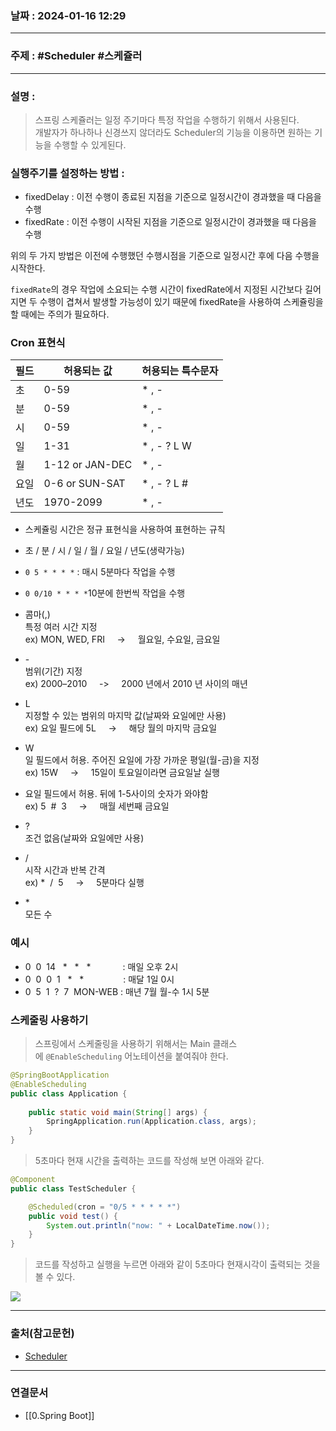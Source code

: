 ### 날짜 : 2024-01-16 12:29

___

### 주제 : #Scheduler #스케쥴러

___

### 설명 : 

> 스프링 스케쥴러는 일정 주기마다 특정 작업을 수행하기 위해서 사용된다.  
> 개발자가 하나하나 신경쓰지 않더라도 Scheduler의 기능을 이용하면 원하는 기능을 수행할 수 있게된다.

### 실행주기를 설정하는 방법 : 

- fixedDelay : 이전 수행이 종료된 지점을 기준으로 일정시간이 경과했을 때 다음을 수행
- fixedRate : 이전 수행이 시작된 지점을 기준으로 일정시간이 경과했을 때 다음을 수행

위의 두 가지 방법은 이전에 수행했던 수행시점을 기준으로 일정시간 후에 다음 수행을 시작한다.  

`fixedRate`의 경우 작업에 소요되는 수행 시간이 fixedRate에서 지정된 시간보다 길어지면 두 수행이 겹쳐서 발생할 가능성이 있기 때문에 fixedRate을 사용하여 스케쥴링을 할 때에는 주의가 필요하다.

### Cron 표현식

| 필드 | 허용되는 값 | 허용되는 특수문자 |
|---|---|---|
| 초 | 0-59 | * , - |
| 분 | 0-59 | * , - |
| 시 | 0-59 | * , - |
| 일 | 1-31 | * , - ? L W |
| 월 | 1-12 or JAN-DEC | * , - |
| 요일 | 0-6 or SUN-SAT | * , - ? L # |
| 년도 | 1970-2099 | * , - |

- 스케쥴링 시간은 정규 표현식을 사용하여 표현하는 규칙
- 초 / 분 / 시 / 일 / 월 / 요일 / 년도(생략가능)
- `0 5 * * * *` : 매시 5분마다 작업을 수행
- `0 0/10 * * * *`10분에 한번씩 작업을 수행
- 콤마(,)  
	특정 여러 시간 지정  
    ex) MON, WED, FRI     ->     월요일, 수요일, 금요일
    
- \-  
    범위(기간) 지정  
    ex) 2000–2010     ->     2000 년에서 2010 년 사이의 매년
    
- L  
    지정할 수 있는 범위의 마지막 값(날짜와 요일에만 사용)  
    ex) 요일 필드에 5L     ->     해당 월의 마지막 금요일
    
- W  
    일 필드에서 허용. 주어진 요일에 가장 가까운 평일(월-금)을 지정  
    ex) 15W     ->     15일이 토요일이라면 금요일날 실행
    
- 요일 필드에서 허용. 뒤에 1-5사이의 숫자가 와야함  
    ex) 5  #  3     ->     매월 세번째 금요일
    
- ?  
    조건 없음(날짜와 요일에만 사용)
    
- /  
    시작 시간과 반복 간격  
    ex) *  /  5     ->     5분마다 실행
    
- \*  
    모든 수
    
### 예시

- 0  0  14   *   *   *             : 매일 오후 2시
- 0  0  0  1   *   *                : 매달 1일 0시
- 0  5  1  ?  7  MON-WEB : 매년 7월 월-수 1시 5분

### 스케줄링 사용하기

> 스프링에서 스케줄링을 사용하기 위해서는 Main 클래스에 `@EnableScheduling` 어노테이션을 붙여줘야 한다.

```java
@SpringBootApplication
@EnableScheduling
public class Application {
	
    public static void main(String[] args) {
    	SpringApplication.run(Application.class, args);
    }
}
```

> 5초마다 현재 시간을 출력하는 코드를 작성해 보면 아래와 같다.

```java
@Component
public class TestScheduler {

	@Scheduled(cron = "0/5 * * * * *")
	public void test() {
		System.out.println("now: " + LocalDateTime.now());
	}
}
```

> 코드를 작성하고 실행을 누르면 아래와 같이 5초마다 현재시각이 출력되는 것을 볼 수 있다.

![](https://velog.velcdn.com/images/rara_kim/post/9195ffdb-effa-4a64-bb0b-ff0d304bc0aa/image.png)

___

### 출처(참고문헌)

- [Scheduler](https://velog.io/@rara_kim/Spring-Scheduler)

___

### 연결문서

- [[0.Spring Boot]]

